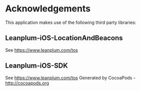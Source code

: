 # Acknowledgements
This application makes use of the following third party libraries:

## Leanplum-iOS-LocationAndBeacons

See https://www.leanplum.com/tos

## Leanplum-iOS-SDK

See https://www.leanplum.com/tos
Generated by CocoaPods - http://cocoapods.org

